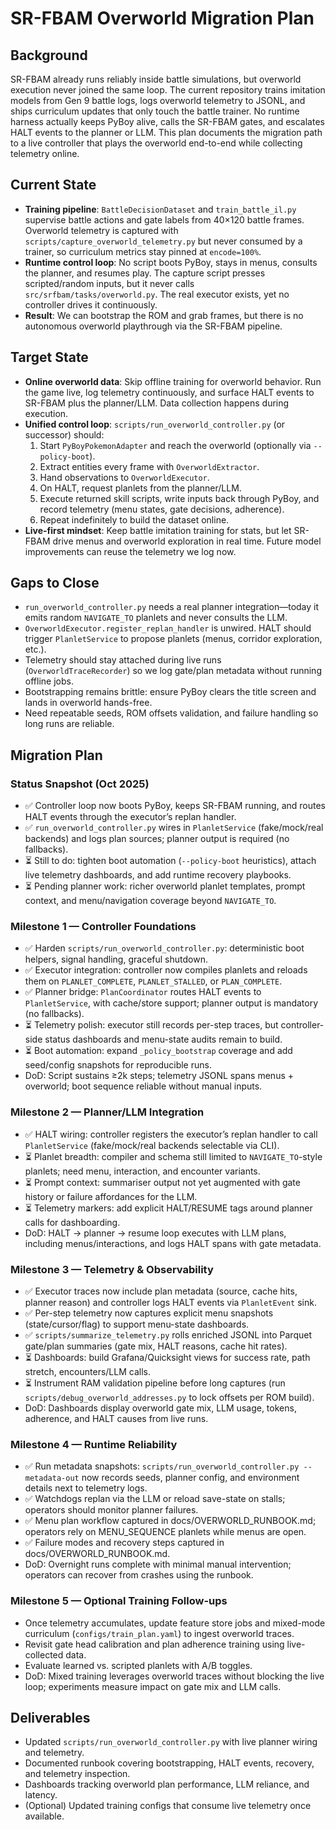 ﻿# SR-FBAM Overworld Migration Plan

## Background
SR-FBAM already runs reliably inside battle simulations, but overworld execution never joined the same loop. The current repository trains imitation models from Gen 9 battle logs, logs overworld telemetry to JSONL, and ships curriculum updates that only touch the battle trainer. No runtime harness actually keeps PyBoy alive, calls the SR-FBAM gates, and escalates HALT events to the planner or LLM. This plan documents the migration path to a live controller that plays the overworld end-to-end while collecting telemetry online.

## Current State
- **Training pipeline**: `BattleDecisionDataset` and `train_battle_il.py` supervise battle actions and gate labels from 40×120 battle frames. Overworld telemetry is captured with `scripts/capture_overworld_telemetry.py` but never consumed by a trainer, so curriculum metrics stay pinned at `encode=100%`.
- **Runtime control loop**: No script boots PyBoy, stays in menus, consults the planner, and resumes play. The capture script presses scripted/random inputs, but it never calls `src/srfbam/tasks/overworld.py`. The real executor exists, yet no controller drives it continuously.
- **Result**: We can bootstrap the ROM and grab frames, but there is no autonomous overworld playthrough via the SR-FBAM pipeline.

## Target State
- **Online overworld data**: Skip offline training for overworld behavior. Run the game live, log telemetry continuously, and surface HALT events to SR-FBAM plus the planner/LLM. Data collection happens during execution.
- **Unified control loop**: `scripts/run_overworld_controller.py` (or successor) should:
  1. Start `PyBoyPokemonAdapter` and reach the overworld (optionally via `--policy-boot`).
  2. Extract entities every frame with `OverworldExtractor`.
  3. Hand observations to `OverworldExecutor`.
  4. On HALT, request planlets from the planner/LLM.
  5. Execute returned skill scripts, write inputs back through PyBoy, and record telemetry (menu states, gate decisions, adherence).
  6. Repeat indefinitely to build the dataset online.
- **Live-first mindset**: Keep battle imitation training for stats, but let SR-FBAM drive menus and overworld exploration in real time. Future model improvements can reuse the telemetry we log now.

## Gaps to Close
- `run_overworld_controller.py` needs a real planner integration—today it emits random `NAVIGATE_TO` planlets and never consults the LLM.
- `OverworldExecutor.register_replan_handler` is unwired. HALT should trigger `PlanletService` to propose planlets (menus, corridor exploration, etc.).
- Telemetry should stay attached during live runs (`OverworldTraceRecorder`) so we log gate/plan metadata without running offline jobs.
- Bootstrapping remains brittle: ensure PyBoy clears the title screen and lands in overworld hands-free.
- Need repeatable seeds, ROM offsets validation, and failure handling so long runs are reliable.

## Migration Plan

### Status Snapshot (Oct 2025)
- ✅ Controller loop now boots PyBoy, keeps SR-FBAM running, and routes HALT events through the executor’s replan handler.
- ✅ `run_overworld_controller.py` wires in `PlanletService` (fake/mock/real backends) and logs plan sources; planner output is required (no fallbacks).
- ⏳ Still to do: tighten boot automation (`--policy-boot` heuristics), attach live telemetry dashboards, and add runtime recovery playbooks.
- ⏳ Pending planner work: richer overworld planlet templates, prompt context, and menu/navigation coverage beyond `NAVIGATE_TO`.

### Milestone 1 — Controller Foundations
- ✅ Harden `scripts/run_overworld_controller.py`: deterministic boot helpers, signal handling, graceful shutdown.
- ✅ Executor integration: controller now compiles planlets and reloads them on `PLANLET_COMPLETE`, `PLANLET_STALLED`, or `PLAN_COMPLETE`.
- ✅ Planner bridge: `PlanCoordinator` routes HALT events to `PlanletService`, with cache/store support; planner output is mandatory (no fallbacks).
- ⏳ Telemetry polish: executor still records per-step traces, but controller-side status dashboards and menu-state audits remain to build.
- ⏳ Boot automation: expand `_policy_bootstrap` coverage and add seed/config snapshots for reproducible runs.
- DoD: Script sustains ≥2k steps; telemetry JSONL spans menus + overworld; boot sequence reliable without manual inputs.

### Milestone 2 — Planner/LLM Integration
- ✅ HALT wiring: controller registers the executor’s replan handler to call `PlanletService` (fake/mock/real backends selectable via CLI).
- ⏳ Planlet breadth: compiler and schema still limited to `NAVIGATE_TO`-style planlets; need menu, interaction, and encounter variants.
- ⏳ Prompt context: summariser output not yet augmented with gate history or failure affordances for the LLM.
- ⏳ Telemetry markers: add explicit HALT/RESUME tags around planner calls for dashboarding.
- DoD: HALT → planner → resume loop executes with LLM plans, including menus/interactions, and logs HALT spans with gate metadata.

### Milestone 3 — Telemetry & Observability
- ✅ Executor traces now include plan metadata (source, cache hits, planner reason) and controller logs HALT events via `PlanletEvent` sink.
- ✅ Per-step telemetry now captures explicit menu snapshots (state/cursor/flag) to support menu-state dashboards.
- ✅ `scripts/summarize_telemetry.py` rolls enriched JSONL into Parquet gate/plan summaries (gate mix, HALT reasons, cache hit rates).
- ⏳ Dashboards: build Grafana/Quicksight views for success rate, path stretch, encounters/LLM calls.
- ⏳ Instrument RAM validation pipeline before long captures (run `scripts/debug_overworld_addresses.py` to lock offsets per ROM build).
- DoD: Dashboards display overworld gate mix, LLM usage, tokens, adherence, and HALT causes from live runs.

### Milestone 4 — Runtime Reliability

- ✅ Run metadata snapshots: `scripts/run_overworld_controller.py --metadata-out` now records seeds, planner config, and environment details next to telemetry logs.
- ✅ Watchdogs replan via the LLM or reload save-state on stalls; operators should monitor planner failures.
- ✅ Menu plan workflow captured in docs/OVERWORLD_RUNBOOK.md; operators rely on MENU_SEQUENCE planlets while menus are open.
- ✅ Failure modes and recovery steps captured in docs/OVERWORLD_RUNBOOK.md.
- DoD: Overnight runs complete with minimal manual intervention; operators can recover from crashes using the runbook.

### Milestone 5 — Optional Training Follow-ups
- Once telemetry accumulates, update feature store jobs and mixed-mode curriculum (`configs/train_plan.yaml`) to ingest overworld traces.
- Revisit gate head calibration and plan adherence training using live-collected data.
- Evaluate learned vs. scripted planlets with A/B toggles.
- DoD: Mixed training leverages overworld traces without blocking the live loop; experiments measure impact on gate mix and LLM calls.

## Deliverables
- Updated `scripts/run_overworld_controller.py` with live planner wiring and telemetry.
- Documented runbook covering bootstrapping, HALT events, recovery, and telemetry inspection.
- Dashboards tracking overworld plan performance, LLM reliance, and latency.
- (Optional) Updated training configs that consume live telemetry once available.

